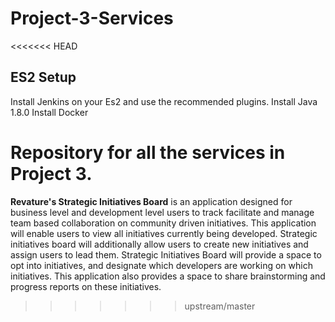 # Project-3-Services
<<<<<<< HEAD
## ES2 Setup
Install Jenkins on your Es2 and use the recommended plugins.
Install Java 1.8.0
Install Docker




Repository for all the services in Project 3.
=======
**Revature's Strategic Initiatives Board** is an application designed for business level and development level users to track facilitate and manage team based collaboration on community driven initiatives. This application will enable users to view all initiatives currently being developed. Strategic initiatives board will additionally allow users to create new initiatives and assign users to lead them. Strategic Initiatives Board will provide a space to opt into initiatives, and designate which developers are working on which initiatives. This application also provides a space to share brainstorming and progress reports on these initiatives.
>>>>>>> upstream/master
